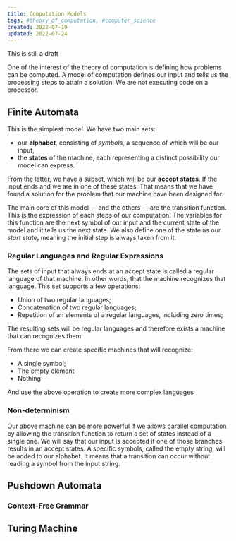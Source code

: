 ```yaml
---
title: Computation Models
tags: #theory_of_computation, #computer_science
created: 2022-07-19
updated: 2022-07-24
---
```


<div class="card draft">
  <p>This is still a draft</p>
</div>

One of the interest of the theory of computation is defining how problems can be computed. A model of computation defines our input and tells us the processing steps to attain a solution. We are not executing code on a processor. 

## Finite Automata

This is the simplest model. We have two main sets:
- our **alphabet**, consisting of *symbols*, a sequence of which will be our input,
- the **states** of the machine, each representing a distinct possibility our model can express.

From the latter, we have a subset, which will be our **accept states**. If the input ends and we are in one of these states. That means that we have found a solution for the problem that our machine have been designed for.

The main core of this model — and the others — are the transition function. This is the expression of each steps of our computation. The variables for this function are the next symbol of our input and the current state of the model and it tells us the next state. We also define one of the state as our *start state*, meaning the initial step is always taken from it.

### Regular Languages and Regular Expressions

The sets of input that always ends at an accept state is called a regular language of that machine. In other words, that the machine recognizes that language. This set supports a few operations:
- Union of two regular languages;
- Concatenation of two regular languages;
- Repetition of an elements of a regular languages, including zero times;

The resulting sets will be regular languages and therefore exists a machine that can recognizes them.

From there we can create specific machines that will recognize:
- A single symbol;
- The empty element
- Nothing

And use the above operation to create more complex languages

### Non-determinism

Our above machine can be more powerful if we allows parallel computation by allowing the transition function to return a set of states instead of a single one. We will say that our input is accepted if one of those branches results in an accept states. A specific symbols, called the empty string, will be added to our alphabet. It means that a transition can occur without reading a symbol from the input string.

## Pushdown Automata

### Context-Free Grammar

## Turing Machine